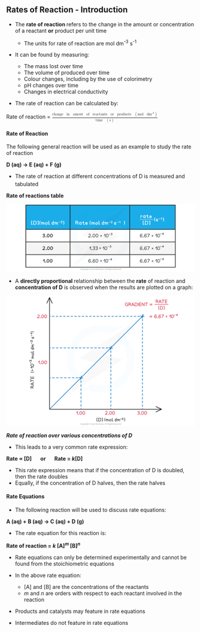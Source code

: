 Rates of Reaction - Introduction
--------------------------------

* The <b>rate of reaction</b><b> </b>refers to the change in the amount or concentration of a reactant <b>or</b> product per unit time

  + The units for rate of reaction are mol dm<sup>-3</sup> s<sup>-1</sup>
* It can be found by measuring:

  + The mass lost over time
  + The volume of produced over time
  + Colour changes, including by the use of colorimetry
  + pH changes over time
  + Changes in electrical conductivity
* The rate of reaction can be calculated by:

Rate of reaction = <math><semantics><mfrac><mrow><mi>change</mi><mo> </mo><mi>in</mi><mo> </mo><mi>amout</mi><mo> </mo><mi>of</mi><mo> </mo><mi>reactants</mi><mo> </mo><mi>or</mi><mo> </mo><mi>products</mi><mo> </mo><mo>(</mo><mi>mol</mi><mo> </mo><msup><mi>dm</mi><mrow><mo>-</mo><mn>3</mn></mrow></msup><mo>)</mo></mrow><mrow><mi>time</mi><mo> </mo><mo>(</mo><mi>s</mi><mo>)</mo></mrow></mfrac><annotation>{"language":"en","fontFamily":"Times New Roman","fontSize":"18"}</annotation></semantics></math>

#### Rate of Reaction

The following general reaction will be used as an example to study the rate of reaction

<b>D (aq) → E (aq) + F (g) </b>

* The rate of reaction at different concentrations of D<sub> </sub>is measured and tabulated

<b>Rate of reactions table</b>

![Table to show rates [D], downloadable AS & A Level Chemistry revision notes](5.2.1-Table-to-show-rates-D.png)

* A <b>directly proportional </b>relationship between the <b>rate</b> of reaction and <b>concentration of D</b> is observed when the results are plotted on a graph:

![Rates [D] graph, downloadable AS & A Level Chemistry revision notes](5.2.1-Rates-D-graph.png)

<i><b>Rate of reaction over various concentrations of D</b></i>

* This leads to a very common rate expression:

<b>Rate ∝ [D]       or       Rate = </b><i><b>k</b></i><b>[D]</b>

* This rate expression means that if the concentration of D is doubled, then the rate doubles
* Equally, if the concentration of D halves, then the rate halves

#### Rate Equations

* The following reaction will be used to discuss rate equations:

<b>A (aq) + B (aq) → C (aq) + D (g) </b>

* The rate equation for this reaction is:

<b>Rate of reaction = </b><i><b>k</b></i><b> [A]</b><sup><i><b>m</b></i></sup><b> [B]</b><sup><i><b>n</b></i></sup>

* Rate equations can only be determined experimentally and cannot be found from the stoichiometric equations
* In the above rate equation:

  + [A] and [B] are the concentrations of the reactants
  + <i>m </i>and <i>n</i> are orders with respect to each reactant involved in the reaction
* Products and catalysts may feature in rate equations
* Intermediates do not feature in rate equations